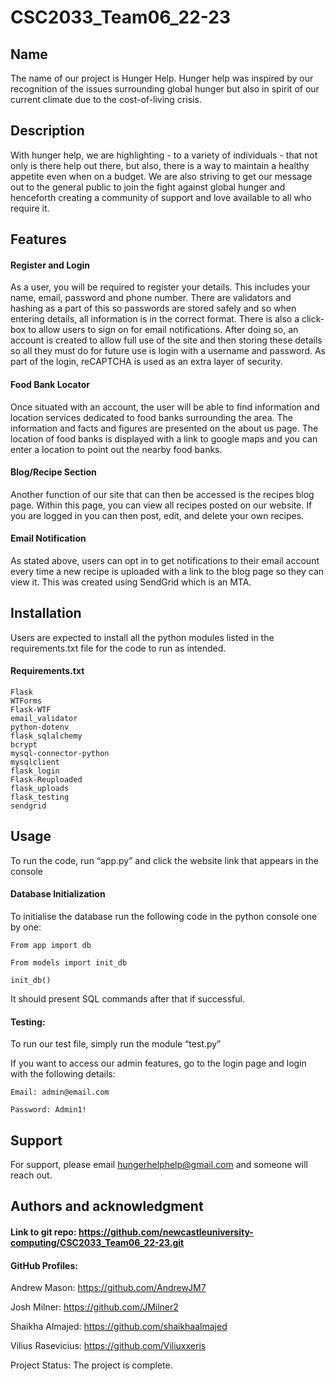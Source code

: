 # CSC2033_Team06_22-23


## Name  

The name of our project is Hunger Help. Hunger help was inspired by our recognition of the issues surrounding global hunger but also in spirit of our current climate due to the cost-of-living crisis. 

 

## Description 

With hunger help, we are highlighting - to a variety of individuals - that not only is there help out there, but also, there is a way to maintain a healthy appetite even when on a budget. We are also striving to get our message out to the general public to join the fight against global hunger and henceforth creating a community of support and love available to all who require it.  

 

## Features 

#### Register and Login 

As a user, you will be required to register your details. This includes your name, email, password and phone number. There are validators and hashing as a part of this so passwords are stored safely and so when entering details, all information is in the correct format. There is also a click-box to allow users to sign on for email notifications. After doing so, an account is created to allow full use of the site and then storing these details so all they must do for future use is login with a username and password. As part of the login, reCAPTCHA is used as an extra layer of security.  

 

#### Food Bank Locator 

Once situated with an account, the user will be able to find information and location services dedicated to food banks surrounding the area. The information and facts and figures are presented on the about us page. The location of food banks is displayed with a link to google maps and you can enter a location to point out the nearby food banks.  

 

#### Blog/Recipe Section 

Another function of our site that can then be accessed is the recipes blog page. Within this page, you can view all recipes posted on our website. If you are logged in you can then post, edit, and delete your own recipes.  

 

#### Email Notification 

As stated above, users can opt in to get notifications to their email account every time a new recipe is uploaded with a link to the blog page so they can view it. This was created using SendGrid which is an MTA.  

 

## Installation 

Users are expected to install all the python modules listed in the requirements.txt file for the code to run as intended. 

#### Requirements.txt 
 
``````
Flask
WTForms 
Flask-WTF 
email_validator 
python-dotenv 
flask_sqlalchemy 
bcrypt 
mysql-connector-python 
mysqlclient 
flask_login 
Flask-Reuploaded 
flask_uploads 
flask_testing 
sendgrid 
``````

## Usage 


To run the code, run “app.py” and click the website link that appears in the console 

#### Database Initialization 

To initialise the database run the following code in the python console one by one:  

`From app import db `

`From models import init_db `

`init_db()  `

It should present SQL commands after that if successful. 

 

#### Testing: 
To run our test file, simply run the module “test.py” 

 

If you want to access our admin features, go to the login page and login with the following details: 

`Email: admin@email.com `

`Password: Admin1!`  

## Support 

For support, please email hungerhelphelp@gmail.com and someone will reach out.  
 

## Authors and acknowledgment 
#### Link to git repo: https://github.com/newcastleuniversity-computing/CSC2033_Team06_22-23.git

#### GitHub Profiles: 

Andrew Mason: https://github.com/AndrewJM7 

Josh Milner:  https://github.com/JMilner2 

Shaikha Almajed: https://github.com/shaikhaalmajed 

Vilius Rasevicius:  https://github.com/Viliuxxeris 

 

 

Project Status:
The project is complete. 

 